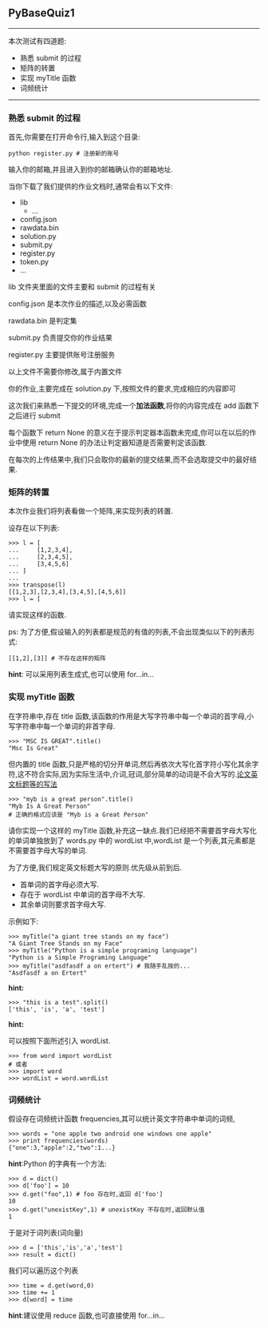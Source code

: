 ## PyBaseQuiz1

---

本次测试有四道题:

- 熟悉 submit 的过程
- 矩阵的转置
- 实现 myTitle 函数
- 词频统计

---

### 熟悉 submit 的过程

首先,你需要在打开命令行,输入到这个目录:

    python register.py # 注册新的账号

输入你的邮箱,并且进入到你的邮箱确认你的邮箱地址.

当你下载了我们提供的作业文档时,通常会有以下文件:

- lib
	- ...
- config.json
- rawdata.bin
- solution.py
- submit.py
- register.py
- token.py
- ...

lib 文件夹里面的文件主要和 submit 的过程有关

config.json 是本次作业的描述,以及必需函数

rawdata.bin 是判定集

submit.py 负责提交你的作业结果

register.py 主要提供账号注册服务

以上文件不需要你修改,属于内置文件

你的作业,主要完成在 solution.py 下,按照文件的要求,完成相应的内容即可

这次我们来熟悉一下提交的环境,完成一个**加法函数**,将你的内容完成在 add 函数下之后进行 submit

每个函数下 return None 的意义在于提示判定器本函数未完成,你可以在以后的作业中使用 return None 的办法让判定器知道是否需要判定该函数.

在每次的上传结果中,我们只会取你的最新的提交结果,而不会选取提交中的最好结果.

### 矩阵的转置

本次作业我们将列表看做一个矩阵,来实现列表的转置.

设存在以下列表:

	>>> l = [
	...     [1,2,3,4],
	...     [2,3,4,5],
	...     [3,4,5,6]
	... ]
	...
	>>> transpose(l)
	[[1,2,3],[2,3,4],[3,4,5],[4,5,6]]
	>>> l = [

请实现这样的函数.

ps: 为了方便,假设输入的列表都是规范的有值的列表,不会出现类似以下的列表形式:

	[[1,2],[3]] # 不存在这样的矩阵
	
**hint**: 可以采用列表生成式,也可以使用 for...in... 

### 实现 myTitle 函数

在字符串中,存在 title 函数,该函数的作用是大写字符串中每一个单词的首字母,小写字符串中每一个单词的非首字母.

	>>> "MSC IS GREAT".title()
	"Msc Is Great"

但内置的 title 函数,只是严格的切分开单词,然后再依次大写化首字符小写化其余字符,这不符合实际,因为实际生活中,介词,冠词,部分简单的动词是不会大写的.[论文英文标题等的写法](https://www.douban.com/note/180259961/)

	>>> "myb is a great person".title()
	"Myb Is A Great Person"
	# 正确的格式应该是 "Myb is a Great Person"
	
请你实现一个这样的 myTitle 函数,补充这一缺点.我们已经把不需要首字母大写化的单词单独放到了 words.py 中的 wordList 中,wordList 是一个列表,其元素都是不需要首字母大写的单词.

为了方便,我们规定英文标题大写的原则.优先级从前到后.

- 首单词的首字母必须大写.
- 存在于 wordList 中单词的首字母不大写.
- 其余单词则要求首字母大写.

示例如下:

	>>> myTitle("a giant tree stands on my face")
	"A Giant Tree Stands on my Face"
	>>> myTitle("Python is a simple programing language")
	"Python is a Simple Programing Language"
	>>> myTitle("asdfasdf a on ertert") # 我随手乱按的...
	"Asdfasdf a on Ertert" 
	
**hint:**

	>>> "this is a test".split()
	['this', 'is', 'a', 'test']

**hint:**
	
可以按照下面所述引入 wordList.

	>>> from word import wordList
	# 或者
	>>> import word
	>>> wordList = word.wordList
	
### 词频统计

假设存在词频统计函数 frequencies,其可以统计英文字符串中单词的词频,

	>>> words = "one apple two android one windows one apple"
	>>> print frequencies(words)
	{"one":3,"apple":2,"two":1...}
	
**hint**:Python 的字典有一个方法:

	>>> d = dict()
	>>> d['foo'] = 10
	>>> d.get("foo",1) # foo 存在时,返回 d['foo']
	10
	>>> d.get("unexistKey",1) # unexistKey 不存在时,返回默认值
	1

于是对于词列表(词向量)

	>>> d = ['this','is','a','test']
	>>> result = dict()

我们可以遍历这个列表
	
	>>> time = d.get(word,0)
	>>> time += 1
	>>> d[word] = time

**hint**:建议使用 reduce 函数,也可直接使用 for...in...
